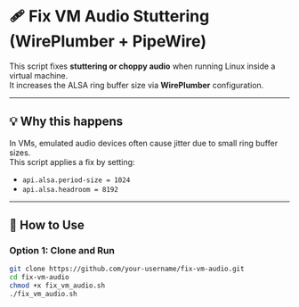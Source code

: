 # 🩹 Fix VM Audio Stuttering (WirePlumber + PipeWire)

This script fixes **stuttering or choppy audio** when running Linux inside a virtual machine.  
It increases the ALSA ring buffer size via **WirePlumber** configuration.

---

## 💡 Why this happens

In VMs, emulated audio devices often cause jitter due to small ring buffer sizes.  
This script applies a fix by setting:

- `api.alsa.period-size = 1024`
- `api.alsa.headroom = 8192`

---

## 🚀 How to Use

### Option 1: Clone and Run

```bash
git clone https://github.com/your-username/fix-vm-audio.git
cd fix-vm-audio
chmod +x fix_vm_audio.sh
./fix_vm_audio.sh
